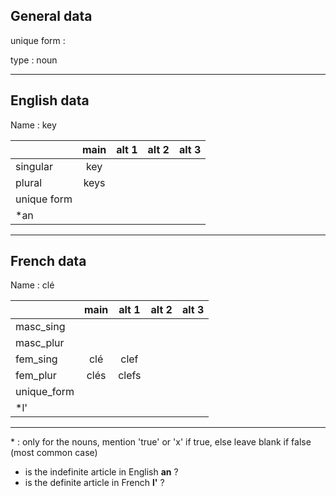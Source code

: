 ## General data

unique form :

type : noun

---

## English data

Name : key

|             | main | alt 1 | alt 2 | alt 3 |
| :---------- | :--: | :---: | :---: | ----- |
| singular    | key  |       |       |       |
| plural      | keys |       |       |       |
| unique form |      |       |       |       |
| \*an        |      |       |       |       |

---

## French data

Name : clé

|             | main | alt 1 | alt 2 | alt 3 |
| :---------- | :--: | :---: | :---: | :---: |
| masc_sing   |      |       |       |       |
| masc_plur   |      |       |       |       |
| fem_sing    | clé  | clef  |       |       |
| fem_plur    | clés | clefs |       |       |
| unique_form |      |       |       |       |
| \*l'        |      |       |       |       |

---

\* : only for the nouns, mention 'true' or 'x' if true, else leave blank if false (most common case)

- is the indefinite article in English **an** ?
- is the definite article in French **l'** ?
